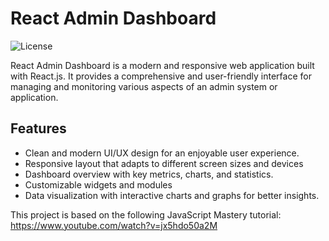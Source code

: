 # React Admin Dashboard

![License](https://img.shields.io/badge/license-MIT-blue)

React Admin Dashboard is a modern and responsive web application built with React.js. It provides a comprehensive and user-friendly interface for managing and monitoring various aspects of an admin system or application.

## Features

- Clean and modern UI/UX design for an enjoyable user experience.
- Responsive layout that adapts to different screen sizes and devices
- Dashboard overview with key metrics, charts, and statistics.
- Customizable widgets and modules
- Data visualization with interactive charts and graphs for better insights.


This project is based on the following JavaScript Mastery tutorial: https://www.youtube.com/watch?v=jx5hdo50a2M
